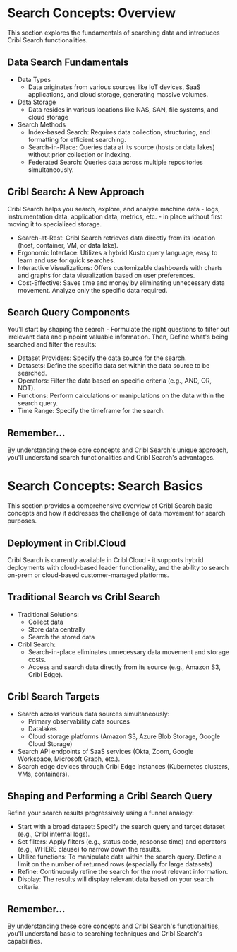﻿# Search Concepts: Overview
This section explores the fundamentals of searching data and introduces Cribl Search functionalities.


## Data Search Fundamentals
- Data Types
  - Data originates from various sources like IoT devices, SaaS applications, and cloud storage, generating massive volumes.
- Data Storage
  - Data resides in various locations like NAS, SAN, file systems, and cloud storage
- Search Methods
  - Index-based Search: Requires data collection, structuring, and formatting for efficient searching.
  - Search-in-Place: Queries data at its source (hosts or data lakes) without prior collection or indexing.
  - Federated Search: Queries data across multiple repositories simultaneously.


## Cribl Search: A New Approach
Cribl Search helps you search, explore, and analyze machine data - logs, instrumentation data, application data, metrics, etc. - in place without first moving it to specialized storage.

- Search-at-Rest: Cribl Search retrieves data directly from its location (host, container, VM, or data lake).
- Ergonomic Interface: Utilizes a hybrid Kusto query language, easy to learn and use for quick searches.
- Interactive Visualizations: Offers customizable dashboards with charts and graphs for data visualization based on user preferences.
- Cost-Effective: Saves time and money by eliminating unnecessary data movement. Analyze only the specific data required.


## Search Query Components 
You'll start by shaping the search - Formulate the right questions to filter out irrelevant data and pinpoint valuable information. Then, Define what's being searched and filter the results:

- Dataset Providers: Specify the data source for the search.
- Datasets: Define the specific data set within the data source to be searched.
- Operators: Filter the data based on specific criteria (e.g., AND, OR, NOT).
- Functions: Perform calculations or manipulations on the data within the search query.
- Time Range: Specify the timeframe for the search.


## Remember...
By understanding these core concepts and Cribl Search's unique approach, you'll understand search functionalities and Cribl Search's advantages.


# Search Concepts: Search Basics
This section provides a comprehensive overview of Cribl Search basic concepts and how it addresses the challenge of data movement for search purposes.

## Deployment in Cribl.Cloud
Cribl Search is currently available in Cribl.Cloud - it supports hybrid deployments with cloud-based leader functionality, and the ability to search on-prem or cloud-based customer-managed platforms.


## Traditional Search vs Cribl Search
- Traditional Solutions:
  - Collect data
  - Store data centrally
  - Search the stored data
- Cribl Search:
  - Search-in-place eliminates unnecessary data movement and storage costs.
  - Access and search data directly from its source (e.g., Amazon S3, Cribl Edge).


## Cribl Search Targets
- Search across various data sources simultaneously:
  - Primary observability data sources
  - Datalakes
  - Cloud storage platforms (Amazon S3, Azure Blob Storage, Google Cloud Storage)
- Search API endpoints of SaaS services (Okta, Zoom, Google Workspace, Microsoft Graph, etc.).
- Search edge devices through Cribl Edge instances (Kubernetes clusters, VMs, containers).


## Shaping and Performing a Cribl Search Query
Refine your search results progressively using a funnel analogy:

- Start with a broad dataset: Specify the search query and target dataset (e.g., Cribl internal logs).
- Set filters: Apply filters (e.g., status code, response time) and operators (e.g., WHERE clause) to narrow down the results.
- Utilize functions: To manipulate data within the search query. Define a limit on the number of returned rows (especially for large datasets) 
- Refine: Continuously refine the search for the most relevant information.
- Display: The results will display relevant data based on your search criteria.


## Remember...

By understanding these core concepts and Cribl Search's functionalities, you'll understand basic to searching techniques and Cribl Search's capabilities.


